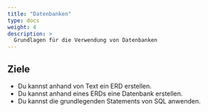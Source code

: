 ```yaml
---
title: "Datenbanken"
type: docs
weight: 4
description: >
  Grundlagen für die Verwendung von Datenbanken
---
```


## Ziele

- Du kannst anhand von Text ein ERD erstellen.
- Du kannst anhand eines ERDs eine Datenbank erstellen.
- Du kannst die grundlegenden Statements von SQL anwenden.
